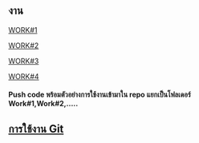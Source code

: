 ## งาน

[WORK#1](https://github.com/moomdate/WorkForJohn/blob/master/work1.md)

[WORK#2](https://github.com/moomdate/WorkForJohn/blob/master/work2.md)

[WORK#3](https://github.com/moomdate/WorkForJohn/blob/master/work3.md)

[WORK#4](https://github.com/moomdate/WorkForJohn/blob/master/work4.md)

#### Push code พร้อมตัวอย่างการใช้งานเข้ามาใน repo แยกเป็นโฟลเดอร์ Work#1,Work#2,.....


## [การใช้งาน Git](https://www.youtube.com/watch?v=Rif1OWBBZJk)


